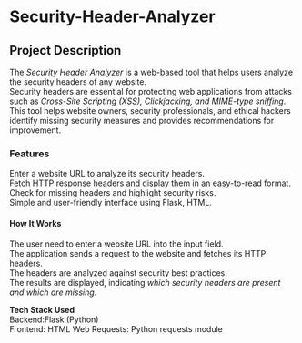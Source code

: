 # Security-Header-Analyzer
##  Project Description  
The *Security Header Analyzer* is a web-based tool that helps users analyze the security headers of any website.  
Security headers are essential for protecting web applications from attacks such as *Cross-Site Scripting (XSS), Clickjacking, and MIME-type sniffing*.  
This tool helps website owners, security professionals, and ethical hackers identify missing security measures and provides recommendations for improvement.  

### Features  
Enter a website URL to analyze its security headers.  
Fetch HTTP response headers and display them in an easy-to-read format.  
Check for missing headers and highlight security risks.  
Simple and user-friendly interface using Flask, HTML.  

#### How It Works  
The user need to enter a website URL into the input field.  
The application sends a request to the website and fetches its HTTP headers.  
The headers are analyzed against security best practices.  
The results are displayed, indicating *which security headers are present and which are missing*.  

**Tech Stack Used**  
Backend:Flask (Python)  
Frontend: HTML 
Web Requests: Python requests module  

